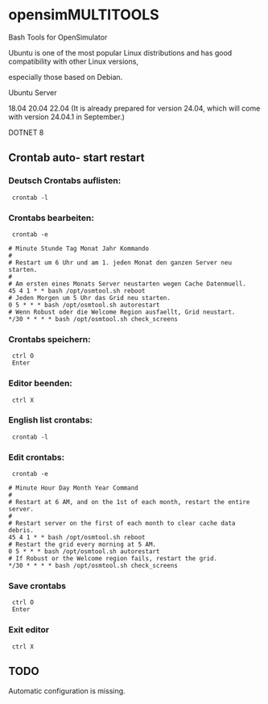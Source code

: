 # opensimMULTITOOLS
Bash Tools for OpenSimulator 

Ubuntu is one of the most popular Linux distributions and has good compatibility with other Linux versions, 

especially those based on Debian. 

Ubuntu Server 

18.04 20.04 22.04 (It is already prepared for version 24.04, which will come with version 24.04.1 in September.) 

DOTNET 8 


## Crontab auto- start restart
### Deutsch Crontabs auflisten:
     crontab -l

### Crontabs bearbeiten:
     crontab -e
```
# Minute Stunde Tag Monat Jahr Kommando
#
# Restart um 6 Uhr und am 1. jeden Monat den ganzen Server neu starten.
# 
# Am ersten eines Monats Server neustarten wegen Cache Datenmuell.
45 4 1 * * bash /opt/osmtool.sh reboot
# Jeden Morgen um 5 Uhr das Grid neu starten.
0 5 * * * bash /opt/osmtool.sh autorestart
# Wenn Robust oder die Welcome Region ausfaellt, Grid neustart.
*/30 * * * * bash /opt/osmtool.sh check_screens
```
### Crontabs speichern:
     ctrl O
     Enter
### Editor beenden:
     ctrl X



### English list crontabs:
     crontab -l

### Edit crontabs:
     crontab -e
```
# Minute Hour Day Month Year Command
#
# Restart at 6 AM, and on the 1st of each month, restart the entire server.
#
# Restart server on the first of each month to clear cache data debris.
45 4 1 * * bash /opt/osmtool.sh reboot
# Restart the grid every morning at 5 AM.
0 5 * * * bash /opt/osmtool.sh autorestart
# If Robust or the Welcome region fails, restart the grid.
*/30 * * * * bash /opt/osmtool.sh check_screens
```
### Save crontabs
     ctrl O
     Enter
### Exit editor
     ctrl X

## TODO
Automatic configuration is missing.
